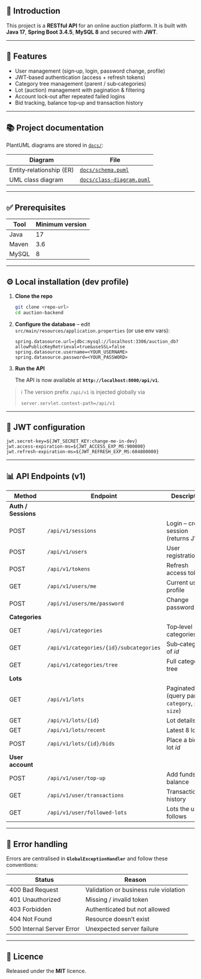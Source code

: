 
## 🚀 Introduction

This project is a **RESTful API** for an online auction platform.
It is built with **Java 17**, **Spring Boot 3.4.5**, **MySQL 8** and secured with **JWT**.

---

## 📌 Features

* User management (sign‑up, login, password change, profile)
* JWT‑based authentication (access + refresh tokens)
* Category tree management (parent / sub‑categories)
* Lot (auction) management with pagination & filtering
* Account lock‑out after repeated failed logins
* Bid tracking, balance top‑up and transaction history

---

## 📚 Project documentation

PlantUML diagrams are stored in [`docs/`](docs/):

| Diagram                  | File                                                 |
| ------------------------ | ---------------------------------------------------- |
| Entity‑relationship (ER) | [`docs/schema.puml`](docs/schema.puml)               |
| UML class diagram        | [`docs/class-diagram.puml`](docs/class-diagram.puml) |

---

## ✅ Prerequisites

| Tool  | Minimum version |
| ----- | --------------- |
| Java  | 17              |
| Maven | 3.6             |
| MySQL | 8               |

---

## ⚙️ Local installation (dev profile)

1. **Clone the repo**

   ```bash
   git clone <repo‑url>
   cd auction-backend
   ```
2. **Configure the database** – edit `src/main/resources/application.properties` (or use env vars):

   ```properties
   spring.datasource.url=jdbc:mysql://localhost:3306/auction_db?allowPublicKeyRetrieval=true&useSSL=false
   spring.datasource.username=<YOUR_USERNAME>
   spring.datasource.password=<YOUR_PASSWORD>
   ```
3. **Run the API**



   The API is now available at **`http://localhost:8000/api/v1`**.

> ℹ️  The version prefix `/api/v1` is injected globally via
>
> ```properties
> server.servlet.context-path=/api/v1
> ```
>

---

## 🔑 JWT configuration

```properties
jwt.secret-key=${JWT_SECRET_KEY:change-me-in-dev}
jwt.access-expiration-ms=${JWT_ACCESS_EXP_MS:900000}
jwt.refresh-expiration-ms=${JWT_REFRESH_EXP_MS:604800000}
```

---

## 📊 API Endpoints (v1)

| Method              | Endpoint                                | Description                                               |
| ------------------- | --------------------------------------- | --------------------------------------------------------- |
| **Auth / Sessions** |                                         |                                                           |
| POST                | `/api/v1/sessions`                      | Login – create session (returns JWTs)                     |
| POST                | `/api/v1/users`                         | User registration                                         |
| POST                | `/api/v1/tokens`                        | Refresh access token                                      |
| GET                 | `/api/v1/users/me`                      | Current user profile                                      |
| POST                | `/api/v1/users/me/password`             | Change password                                           |
| **Categories**      |                                         |                                                           |
| GET                 | `/api/v1/categories`                    | Top‑level categories                                      |
| GET                 | `/api/v1/categories/{id}/subcategories` | Sub‑categories of *id*                                    |
| GET                 | `/api/v1/categories/tree`               | Full category tree                                        |
| **Lots**            |                                         |                                                           |
| GET                 | `/api/v1/lots`                          | Paginated lots (query params: `category`, `page`, `size`) |
| GET                 | `/api/v1/lots/{id}`                     | Lot details                                               |
| GET                 | `/api/v1/lots/recent`                   | Latest 8 lots                                             |
| POST                | `/api/v1/lots/{id}/bids`                | Place a bid on lot *id*                                   |
| **User account**    |                                         |                                                           |
| POST                | `/api/v1/user/top-up`                   | Add funds to balance                                      |
| GET                 | `/api/v1/user/transactions`             | Transaction history                                       |
| GET                 | `/api/v1/user/followed-lots`            | Lots the user follows                                     |

---

## 📌 Error handling

Errors are centralised in **`GlobalExceptionHandler`** and follow these conventions:

| Status                    | Reason                                |
| ------------------------- | ------------------------------------- |
| 400 Bad Request           | Validation or business rule violation |
| 401 Unauthorized          | Missing / invalid token               |
| 403 Forbidden             | Authenticated but not allowed         |
| 404 Not Found             | Resource doesn’t exist                |
| 500 Internal Server Error | Unexpected server failure             |

---

## 📝 Licence

Released under the **MIT** licence.
